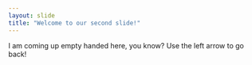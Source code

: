 ```yaml
---
layout: slide
title: "Welcome to our second slide!"
---
```

I am coming up empty handed here, you know?
Use the left arrow to go back!
